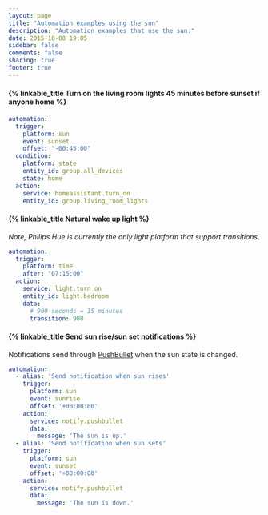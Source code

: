 ```yaml
---
layout: page
title: "Automation examples using the sun"
description: "Automation examples that use the sun."
date: 2015-10-08 19:05
sidebar: false
comments: false
sharing: true
footer: true
---
```


#### {% linkable_title Turn on the living room lights 45 minutes before sunset if anyone home  %}

```yaml
automation:
  trigger:
    platform: sun
    event: sunset
    offset: "-00:45:00"
  condition:
    platform: state
    entity_id: group.all_devices
    state: home
  action:
    service: homeassistant.turn_on
    entity_id: group.living_room_lights
```

#### {% linkable_title Natural wake up light  %}

_Note, Philips Hue is currently the only light platform that support transitions._

```yaml
automation:
  trigger:
    platform: time
    after: "07:15:00"
  action:
    service: light.turn_on
    entity_id: light.bedroom
    data:
      # 900 seconds = 15 minutes
      transition: 900
```

#### {% linkable_title Send sun rise/sun set notifications %}

Notifications send through [PushBullet](components/notify.pushbullet/) when the sun state is changed.

```yaml
automation:
  - alias: 'Send notification when sun rises'
    trigger:
      platform: sun
      event: sunrise
      offset: '+00:00:00'
    action:
      service: notify.pushbullet
      data:
        message: 'The sun is up.'
  - alias: 'Send notification when sun sets'
    trigger:
      platform: sun
      event: sunset
      offset: '+00:00:00'
    action:
      service: notify.pushbullet
      data:
        message: 'The sun is down.'
```
